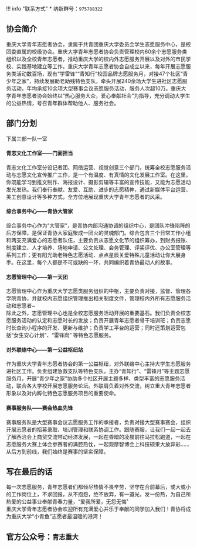 !!! info "联系方式"
    * 纳新群号：`975788322`

## 协会简介
重庆大学青年志愿者协会，隶属于共青团重庆大学委员会学生志愿服务中心，是校团委直属的校级协会。重庆大学青年志愿者协会负责管理校内60余个志愿服务类组织以及全校青年志愿者，推动重庆大学的校内外志愿服务开展以及对外的市民学校、实践基地建立等工作。重庆大学青年志愿者协会自成立以来，每年开展志愿服务类活动数百场，现有“学雷锋”“青知行”校园品牌志愿服务月，对接47个社区“青少年之家”，持续发展助老助残特色支队，牵头开展240余场大学生进社区志愿服务活动，年均承接10余项大型赛事会议志愿服务活动，服务人次超10万。重庆大学青年志愿者协会始终以“热心服务大众，爱心奉献社会”为指导，充分调动大学生的公益热情，号召青年群体帮助他人、服务社会。

## 部门分划
下属三部一队一室
#### 青志文化工作室——门面担当
青志文化工作室分设记者团、网络运营、视觉创意三个部门，统筹全校志愿服务活动与志愿文化宣传推广工作，是一个有温度、有真情的文化发展工作室。在这里，你既能学习到推文制作、海报设计、摄影剪辑等丰富的宣传技能，又能为志愿活动发光发热。我们奉行奉献、友爱、互助、进步的志愿精神，通过新媒体平台运营、美工创意设计等多种方式，全方位地展现重庆大学青年志愿者的风采。
#### 综合事务中心——青协大管家
综合事务中心作为“大管家”，是青协内部沟通协调的组织中心，是团队冲锋陷阵的后方保障，是保证青协大家庭聚成一团火的灵魂部门。综合包含三个日常工作小组和两支充满爱心的志愿者队伍，主要负责从志愿文化节的组织筹办，到财务报账、制度建立、人才培养、场地申请、公文处理、会务管理、评奖评优、办公室管理等系列工作；更有阳光助老特色志愿活动、点点星辰关爱特殊儿童活动让你大展身手。在这里，每个人都是不可或缺的一环，共同编织着青协最动人的故事。
#### 志愿管理中心——第一天团
志愿管理中心作为重庆大学志愿类服务组织的中枢，主要负责对接，监督、管理各学院青协，并就校内志愿组织管理推出相关制度文件，管理校内外所有志愿服务活动和志愿者~  
除此之外，志愿管理中心也是全校志愿服务活动开展的重要基石。我们负责全校志愿服务活动的认定和志愿时长的发放；负责开展青年志愿者骨干培训班；负责志愿时长查询小程序的开发、更新与维护；负责学工平台的运营；同时还策划运营包括“女生安心计划”、“雷锋岗” 等特色志愿服务。  
#### 对外联络中心——第一公益枢纽站
作为重庆大学青年志愿者协会的第一公益枢纽，对外联络中心主持大学生志愿服务进社区工作。负责组建急救支队等特色支队，主办“青知行”、“雷锋月”等主题志愿服务月，开展“青少年之家”协助多个社区开展主题多样、类型丰富的志愿服务活动，联合各大学校开展志愿服务论坛。外联肩负着对外交流，树立重大青年志愿者形象以及对内孵化特色志愿服务项目的重要使命。
#### 赛事服务队——赛会热血先锋
赛事服务队是大型赛事会议志愿服务工作的承接者，负责对接大型赛事赛会，组织开展志愿者的招募录取、培训管理和联系协调工作。跟随赛服，让我们一起一起去了解西洽会上商贸交流带动经济发展，一起在昏暗的凌晨前往马拉松跑道，一起在志愿服务大赛上体会参赛者的满腔热忱，一起观摩智博会上科技硕果大放异彩……从后方到前线，我们始终是赛事的坚实保障。

## 写在最后的话
每一次志愿服务，青年志愿者们都倾尽热情不畏辛劳，坚守在合前幕后，或大或小的工作岗位上，不求回报，从不抱怨，绝不放弃，有一道光，发一份热，为自己所热爱的公益事业奉献青春力量，“爱我所爱，无怨无悔〞  
重庆大学青年志愿者协会欢迎所有充满爱心并乐于奉献的同学加入我们！青协将成为重庆大学“小青鱼”志愿者最温暖的港湾！  
## 官方公众号：`青志重大`